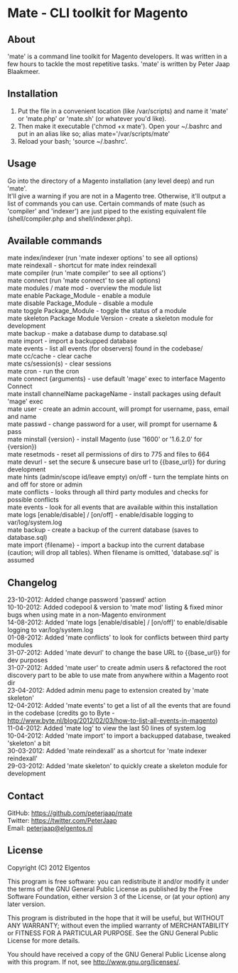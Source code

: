 # Mate - CLI toolkit for Magento #
## About ##
'mate' is a command line toolkit for Magento developers. It was written in a few hours to tackle the most repetitive tasks. 'mate' is written by Peter Jaap Blaakmeer.

## Installation ##
1) Put the file in a convenient location (like /var/scripts) and name it 'mate' or 'mate.php' or 'mate.sh' (or whatever you'd like).  
2) Then make it executable ('chmod +x mate'). Open your ~/.bashrc and put in an alias like so; alias mate='/var/scripts/mate'  
3) Reload your bash; 'source ~/.bashrc'.  

## Usage ##
Go into the directory of a Magento installation (any level deep) and run 'mate'.  
It'll give a warning if you are not in a Magento tree. Otherwise, it'll output a list of commands you can use. Certain commands of mate (such as 'compiler' and 'indexer') are just piped to the existing equivalent file (shell/compiler.php and shell/indexer.php).

## Available commands ##
mate index/indexer <default indexer options> (run 'mate indexer options' to see all options)  
mate reindexall - shortcut for mate index reindexall  
mate compiler <default compiler options> (run 'mate compiler' to see all options')  
mate connect <default mage options> (run 'mate connect' to see all options)  
mate modules / mate mod - overview the module list  
mate enable Package_Module - enable a module  
mate disable Package_Module - disable a module  
mate toggle Package_Module - toggle the status of a module  
mate skeleton Package Module Version - create a skeleton module for development  
mate backup - make a database dump to database.sql  
mate import - import a backupped database  
mate events - list all events (for observers) found in the codebase/  
mate cc/cache - clear cache  
mate cs/session(s) - clear sessions  
mate cron - run the cron  
mate connect {arguments} - use default 'mage' exec to interface Magento Connect  
mate install channelName packageName - install packages using default 'mage' exec  
mate user - create an admin account, will prompt for username, pass, email and name  
mate passwd - change password for a user, will prompt for username & pass  
mate minstall {version} - install Magento (use '1600' or '1.6.2.0' for {version})  
mate resetmods - reset all permissions of dirs to 775 and files to 664  
mate devurl - set the secure & unsecure base url to {{base_url}} for during development  
mate hints (admin/scope id/leave empty) on/off - turn the template hints on and off for store or admin  
mate conflicts - looks through all third party modules and checks for possible conflicts  
mate events - look for all events that are available within this installation  
mate logs [enable/disable] / [on/off] - enable/disable logging to var/log/system.log  
mate backup - create a backup of the current database (saves to database.sql)  
mate import {filename} - import a backup into the current database (caution; will drop all tables). When filename is omitted, 'database.sql' is assumed  

## Changelog ##
23-10-2012: Added change password 'passwd' action  
10-10-2012: Added codepool & version to 'mate mod' listing & fixed minor bugs when using mate in a non-Magento environment  
14-08-2012: Added 'mate logs [enable/disable] / [on/off]' to enable/disable logging to var/log/system.log  
01-08-2012: Added 'mate conflicts' to look for conflicts between third party modules  
31-07-2012: Added 'mate devurl' to change the base URL to {{base_url}} for dev purposes  
31-07-2012: Added 'mate user' to create admin users & refactored the root discovery part to be able to use mate from anywhere within a Magento root dir  
23-04-2012: Added admin menu page to extension created by 'mate skeleton'  
12-04-2012: Added 'mate events' to get a list of all the events that are found in the codebase (credits go to Byte - http://www.byte.nl/blog/2012/02/03/how-to-list-all-events-in-magento)  
11-04-2012: Added 'mate log' to view the last 50 lines of system.log  
10-04-2012: Added 'mate import' to import a backupped database, tweaked 'skeleton' a bit  
30-03-2012: Added 'mate reindexall' as a shortcut for 'mate indexer reindexall'  
29-03-2012: Added 'mate skeleton' to quickly create a skeleton module for development  

## Contact ##
GitHub: https://github.com/peterjaap/mate  
Twitter: https://twitter.com/PeterJaap  
Email: peterjaap@elgentos.nl  

## License ##
Copyright (C) 2012 Elgentos

This program is free software: you can redistribute it and/or modify it under the terms of the GNU General Public License as published by the Free Software Foundation, either version 3 of the License, or (at your option) any later version.

This program is distributed in the hope that it will be useful,
but WITHOUT ANY WARRANTY; without even the implied warranty of
MERCHANTABILITY or FITNESS FOR A PARTICULAR PURPOSE.  See the
GNU General Public License for more details.

You should have received a copy of the GNU General Public License
along with this program.  If not, see <http://www.gnu.org/licenses/>.
